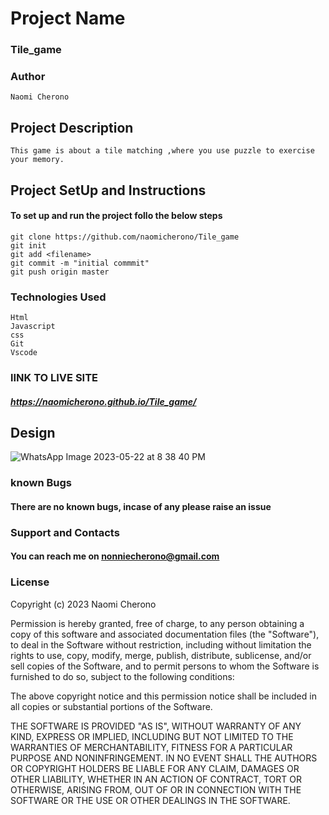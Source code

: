 # Project Name

### Tile_game
### Author 
``` 
Naomi Cherono

```
## Project Description
```
This game is about a tile matching ,where you use puzzle to exercise your memory.
```

## Project SetUp and Instructions
#### To set up and run the project follo the below steps

```
git clone https://github.com/naomicherono/Tile_game
git init
git add <filename>
git commit -m "initial commmit"
git push origin master

```
### Technologies Used
```
Html
Javascript
css
Git 
Vscode

```

### lINK TO LIVE SITE
##### https://naomicherono.github.io/Tile_game/

## Design
![WhatsApp Image 2023-05-22 at 8 38 40 PM](https://github.com/naomicherono/Tile_game/assets/132652298/88224e93-32b2-4bd6-981b-d946a4d16940)


### known Bugs
#### There are no known bugs, incase of any please raise an issue

### Support and Contacts

#### You can reach me on nonniecherono@gmail.com
### License

Copyright (c) 2023 Naomi Cherono

Permission is hereby granted, free of charge, to any person obtaining a copy
of this software and associated documentation files (the "Software"), to deal
in the Software without restriction, including without limitation the rights
to use, copy, modify, merge, publish, distribute, sublicense, and/or sell
copies of the Software, and to permit persons to whom the Software is
furnished to do so, subject to the following conditions:

The above copyright notice and this permission notice shall be included in all
copies or substantial portions of the Software.

THE SOFTWARE IS PROVIDED "AS IS", WITHOUT WARRANTY OF ANY KIND, EXPRESS OR
IMPLIED, INCLUDING BUT NOT LIMITED TO THE WARRANTIES OF MERCHANTABILITY,
FITNESS FOR A PARTICULAR PURPOSE AND NONINFRINGEMENT. IN NO EVENT SHALL THE
AUTHORS OR COPYRIGHT HOLDERS BE LIABLE FOR ANY CLAIM, DAMAGES OR OTHER
LIABILITY, WHETHER IN AN ACTION OF CONTRACT, TORT OR OTHERWISE, ARISING FROM,
OUT OF OR IN CONNECTION WITH THE SOFTWARE OR THE USE OR OTHER DEALINGS IN THE
SOFTWARE.